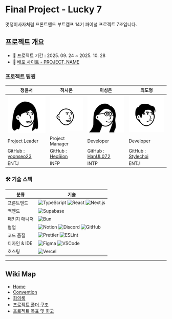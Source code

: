 # Final Project - **Lucky 7**

멋쟁이사자처럼 프론트엔드 부트캠프 14기 파이널 프로젝트 7조입니다.

## 프로젝트 개요

- 📍 프로젝트 기간 : 2025. 09. 24 ~ 2025. 10. 28
- 📍 [배포 사이트 - PROJECT_NAME]()

### 프로젝트 팀원

| 정윤서        | 허시온        | 이성은        | 최도형        |
| ------------ | ------------ | ------------ | ------------ |
| ![profile](public/dev_profiles/lucky_yoonseo.png) | ![profile](public/dev_profiles/lucky_sion.png) | ![profile](public/dev_profiles/lucky_seongeun.png) | ![profile](public/dev_profiles/lucky_dohyeong.png) |
| Project Leader | Project Manager | Developer   | Developer    |
| GitHub : [yoonseo23](https://github.com/yoonseo23) | GitHub : [HeoSion](https://github.com/heosion) | GitHub : [HanUL072](https://github.com/hanul072) | GitHub : [Stylechoi](https://github.com/stylechoi) |
| ENTJ            | INFP             | INTP         | ENTJ         |

### 🛠️ 기술 스택

| 분류                | 기술                                                                                                                                                                                                                                                                                                                            |
| ------------------- | ------------------------------------------------------------------------------------------------------------------------------------------------------------------------------------------------------------------------------------------------------------------------------------------------------------------------------- |
| 프론트엔드          | ![TypeScript](https://img.shields.io/badge/TypeScript-3178C6?logo=typescript&logoColor=white&style=for-the-badge) ![React](https://img.shields.io/badge/React-61DAFB?logo=react&logoColor=white&style=for-the-badge) ![Next.js](https://img.shields.io/badge/Next.js-000000?logo=nextdotjs&logoColor=white&style=for-the-badge) |
| 백엔드              | ![Supabase](https://img.shields.io/badge/Supabase-3FCF8E?logo=supabase&logoColor=white&style=for-the-badge)                                                                                                                                                                                                                     |
| 패키지 매니저 | ![Bun](https://img.shields.io/badge/Bun-000000?logo=bun&logoColor=white&style=for-the-badge)                                                                                                                                                                                                                                    |
| 협업                | ![Notion](https://img.shields.io/badge/Notion-000000?logo=notion&logoColor=white&style=for-the-badge) ![Discord](https://img.shields.io/badge/Discord-5865F2?logo=discord&logoColor=white&style=for-the-badge) ![GitHub](https://img.shields.io/badge/GitHub-181717?logo=github&logoColor=white&style=for-the-badge)            |
| 코드 품질           | ![Prettier](https://img.shields.io/badge/Prettier-F7B93E?logo=prettier&logoColor=white&style=for-the-badge) ![ESLint](https://img.shields.io/badge/ESLint-4B32C3?logo=eslint&logoColor=white&style=for-the-badge)                                                                                                               |
| 디자인 & IDE        | ![Figma](https://img.shields.io/badge/Figma-F24E1E?logo=figma&logoColor=white&style=for-the-badge) ![VSCode](https://img.shields.io/badge/VSCode-007ACC?logo=visualstudiocode&logoColor=white&style=for-the-badge)                                                                                                              |
| 호스팅              | ![Vercel](https://img.shields.io/badge/Vercel-000000?logo=vercel&logoColor=white&style=for-the-badge)                                                                                                                                                                                                                           |


---
## Wiki Map
- [Home](https://github.com/FRONTENDBOOTCAMP-14th/Final-project-team7/wiki)
- [Convention](https://github.com/FRONTENDBOOTCAMP-14th/Final-project-team7/wiki/convention)
- [회의록](https://github.com/FRONTENDBOOTCAMP-14th/Final-project-team7/wiki/daily_scrum)
- [프로젝트 폴더 구조](https://github.com/FRONTENDBOOTCAMP-14th/Final-project-team7/wiki/directory_structure)
- [프로젝트 목표 및 회고](https://github.com/FRONTENDBOOTCAMP-14th/Final-project-team7/wiki/retrospect)